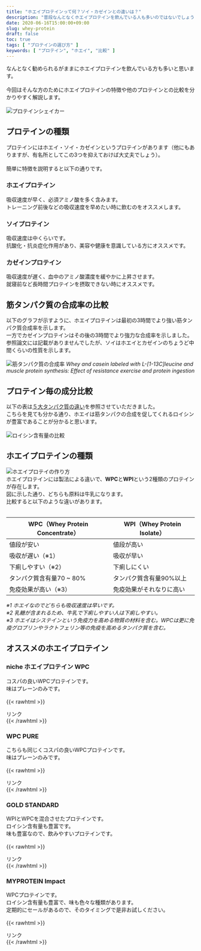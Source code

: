 ```yaml
---
title: "ホエイプロテインって何？ソイ・カゼインとの違いは？"
description: "普段なんとなくホエイプロテインを飲んでいる人も多いのではないでしょうか？そんなホエイプロテインについて他のプロテインとは何が違うのか解説します。"
date: 2020-06-16T15:00:00+09:00
slug: whey-protein
draft: false
toc: true
tags: [ "プロテインの選び方" ]
keywords: [ "プロテイン", "ホエイ", "比較" ]
---
```


なんとなく勧められるがままにホエイプロテインを飲んでいる方も多いと思います。  
<br>
今回はそんな方のためにホエイプロテインの特徴や他のプロテインとの比較を分かりやすく解説します。  
<br>
![プロテインシェイカー](/images/sports_protein_shaker.png)

## プロテインの種類
プロテインにはホエイ・ソイ・カゼインというプロテインがあります（他にもありますが、有名所としてこの3つを抑えておけば大丈夫でしょう）。  
<br>
簡単に特徴を説明すると以下の通りです。  

### ホエイプロテイン
吸収速度が早く、必須アミノ酸を多く含みます。  
トレーニング前後などの吸収速度を早めたい時に飲むのをオススメします。  

### ソイプロテイン
吸収速度は中くらいです。  
抗酸化・抗炎症化作用があり、美容や健康を意識している方にオススメです。  

### カゼインプロテイン
吸収速度が遅く、血中のアミノ酸濃度を緩やかに上昇させます。  
就寝前など長時間プロテインを摂取できない時にオススメです。  

## 筋タンパク質の合成率の比較

以下のグラフが示すように、ホエイプロテインは最初の3時間でより強い筋タンパク質合成率を示します。  
一方でカゼインプロテインはその後の3時間でより強力な合成率を示しました。  
参照論文には記載がありませんでしたが、ソイはホエイとカゼインのちょうど中間くらいの性質を示します。  
<br>
![筋タンパク質の合成率](/images/muscle_protein_synthesis.jpg)
*Whey and casein labeled with L-[1-13C]leucine and muscle protein synthesis: Effect of resistance exercise and protein ingestion*

## プロテイン毎の成分比較

以下の表は[５大タンパク質の違い](https://www.morinaga.co.jp/protein/columns/detail/?id=15&category=health)を参照させていただきました。  
こちらを見ても分かる通り、ホエイは筋タンパクの合成を促してくれるロイシンが豊富であることが分かると思います。  
<br>
![ロイシン含有量の比較](/images/protein_leucine_comparison.jpg)

## ホエイプロテインの種類

![ホエイプロテイの作り方](/images/how_to_make_whey_protein.png)
<br>
ホエイプロテインには製法による違いで、**WPC**と**WPI**という2種類のプロテインが存在します。  
図に示した通り、どちらも原料は牛乳になります。  
比較すると以下のような違いがあります。  
<br>

WPC（Whey Protein Concentrate） | WPI（Whey Protein Isolate）
--------------------------------|----------------------------
値段が安い                      | 値段が高い
吸収が遅い（※1）                | 吸収が早い
下痢しやすい（※2）              | 下痢しにくい
タンパク質含有量70 ~ 80%        | タンパク質含有量90%以上
免疫効果が高い（※3）            | 免疫効果がそれなりに高い


*※1 ホエイなのでどちらも吸収速度は早いです。*  
*※2 乳糖が含まれるため、牛乳で下痢しやすい人は下痢しやすい。*  
*※3 ホエイはシステインという免疫力を高める物質の材料を含む。WPCは更に免疫グロブリンやラクトフェリン等の免疫を高めるタンパク質を含む。*  

## オススメのホエイプロテイン

### niche ホエイプロテイン WPC

コスパの良いWPCプロテインです。  
味はプレーンのみです。  
<br>
{{< rawhtml >}}
<!-- START MoshimoAffiliateEasyLink -->
<script type="text/javascript">
(function(b,c,f,g,a,d,e){b.MoshimoAffiliateObject=a;
b[a]=b[a]||function(){arguments.currentScript=c.currentScript
||c.scripts[c.scripts.length-2];(b[a].q=b[a].q||[]).push(arguments)};
c.getElementById(a)||(d=c.createElement(f),d.src=g,
d.id=a,e=c.getElementsByTagName("body")[0],e.appendChild(d))})
(window,document,"script","//dn.msmstatic.com/site/cardlink/bundle.js","msmaflink");
msmaflink({"n":"nichie ホエイプロテイン WPC 無添加 アメリカ産 プレーン味 1kg","b":"ニチエー（nichie）","t":"wpc-01","d":"https:\/\/m.media-amazon.com","c_p":"\/images\/I","p":["\/41lHLyLBr7L.jpg","\/51aMC+elbtL.jpg","\/51dhQuN66ML.jpg","\/617f9Utn+1L.jpg","\/510xGXhnCLL.jpg","\/515BNX7vymL.jpg","\/51hBZnRTXRL.jpg","\/51eFTZn2k8L.jpg","\/413+03w9+5L.jpg"],"u":{"u":"https:\/\/www.amazon.co.jp\/dp\/B00EUV8WIM","t":"amazon","r_v":""},"aid":{"amazon":"2046917","rakuten":"2046887","yahoo":"2046919"},"eid":"oOsQz","s":"s"});
</script>
<div id="msmaflink-oOsQz">リンク</div>
<!-- MoshimoAffiliateEasyLink END -->
{{< /rawhtml >}}

### WPC PURE

こちらも同じくコスパの良いWPCプロテインです。  
味はプレーンのみです。  
<br>
{{< rawhtml >}}
<!-- START MoshimoAffiliateEasyLink -->
<script type="text/javascript">
(function(b,c,f,g,a,d,e){b.MoshimoAffiliateObject=a;
b[a]=b[a]||function(){arguments.currentScript=c.currentScript
||c.scripts[c.scripts.length-2];(b[a].q=b[a].q||[]).push(arguments)};
c.getElementById(a)||(d=c.createElement(f),d.src=g,
d.id=a,e=c.getElementsByTagName("body")[0],e.appendChild(d))})
(window,document,"script","//dn.msmstatic.com/site/cardlink/bundle.js","msmaflink");
msmaflink({"n":"リミテスト ホエイプロテイン 工場直販 国産 WPC PURE 1kg プロテイン LIMITEST (プレーン, 1kg)","b":"LIMITEST","t":"","d":"https:\/\/m.media-amazon.com","c_p":"\/images\/I","p":["\/51jx+7HSo4L.jpg","\/51RggiKFXaL.jpg","\/51dlm+eV1wL.jpg","\/51c6YpggpJL.jpg","\/51Gc-7r6XFL.jpg","\/517XAr9oN6L.jpg","\/510HX7006bL.jpg"],"u":{"u":"https:\/\/www.amazon.co.jp\/dp\/B07GZFLG81","t":"amazon","r_v":""},"aid":{"amazon":"2046917","rakuten":"2046887","yahoo":"2046919"},"eid":"2ZhHF","s":"s"});
</script>
<div id="msmaflink-2ZhHF">リンク</div>
<!-- MoshimoAffiliateEasyLink END -->
{{< /rawhtml >}}

### GOLD STANDARD

WPIとWPCを混合させたプロテインです。  
ロイシン含有量も豊富です。  
味も豊富なので、飲みやすいプロテインです。  
<br>
{{< rawhtml >}}
<!-- START MoshimoAffiliateEasyLink -->
<script type="text/javascript">
(function(b,c,f,g,a,d,e){b.MoshimoAffiliateObject=a;
b[a]=b[a]||function(){arguments.currentScript=c.currentScript
||c.scripts[c.scripts.length-2];(b[a].q=b[a].q||[]).push(arguments)};
c.getElementById(a)||(d=c.createElement(f),d.src=g,
d.id=a,e=c.getElementsByTagName("body")[0],e.appendChild(d))})
(window,document,"script","//dn.msmstatic.com/site/cardlink/bundle.js","msmaflink");
msmaflink({"n":"Gold Standard 100% ホエイ プロテイン ダブルリッチチョコレート 2.27kg (5lbs) [米国メーカー正規品] [並行輸入品]","b":"GOLD STANDARD","t":"","d":"https:\/\/m.media-amazon.com","c_p":"\/images\/I","p":["\/41+nJqbAJML.jpg","\/51Y3D7nuNlL.jpg","\/41FdC9MIg+L.jpg","\/41SxWudr9bL.jpg"],"u":{"u":"https:\/\/www.amazon.co.jp\/dp\/B08B7ZYL18","t":"amazon","r_v":""},"aid":{"amazon":"2046917","rakuten":"2046887","yahoo":"2046919"},"eid":"edFT9","s":"s"});
</script>
<div id="msmaflink-edFT9">リンク</div>
<!-- MoshimoAffiliateEasyLink END -->
{{< /rawhtml >}}

### MYPROTEIN Impact

WPCプロテインです。  
ロイシン含有量も豊富で、味も色々な種類があります。  
定期的にセールがあるので、そのタイミングで是非お試しください。  
<br>
{{< rawhtml >}}
<!-- START MoshimoAffiliateEasyLink -->
<script type="text/javascript">
(function(b,c,f,g,a,d,e){b.MoshimoAffiliateObject=a;
b[a]=b[a]||function(){arguments.currentScript=c.currentScript
||c.scripts[c.scripts.length-2];(b[a].q=b[a].q||[]).push(arguments)};
c.getElementById(a)||(d=c.createElement(f),d.src=g,
d.id=a,e=c.getElementsByTagName("body")[0],e.appendChild(d))})
(window,document,"script","//dn.msmstatic.com/site/cardlink/bundle.js","msmaflink");
msmaflink({"n":"マイプロテイン Impact ホエイプロテイン　ナチュラルチョコレート　2.5kg","b":"Myprotein","t":"MYP1023\/250\/125","d":"https:\/\/m.media-amazon.com","c_p":"","p":["\/images\/I\/41JKOqGFmfL.jpg"],"u":{"u":"https:\/\/www.amazon.co.jp\/dp\/B00MGPV5RE","t":"amazon","r_v":""},"aid":{"amazon":"2046917","rakuten":"2046887","yahoo":"2046919"},"eid":"Kflbg","s":"s"});
</script>
<div id="msmaflink-Kflbg">リンク</div>
<!-- MoshimoAffiliateEasyLink END -->
{{< /rawhtml >}}
